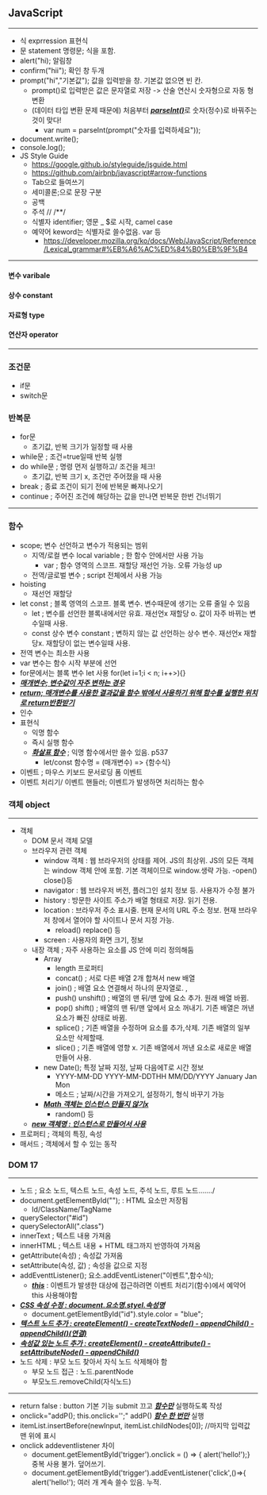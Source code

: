 ## JavaScript
---
- 식 exprression 표현식
- 문 statement 명령문; 식을 포함.
- alert("hi); 알림창
- confirm("hii"); 확인 창 두개
- prompt("hi","기본값"); 값을 입력받을 창. 기본값 없으면 빈 칸.
  - prompt()로 입력받은 값은 문자열로 저장 -> 산술 연산시 숫자형으로 자동 형변환
  - (데이터 타입 변환 문제 때문에) 처음부터 <u><b><i>parseInt()</i></b></u>로 숫자(정수)로 바꿔주는 것이 맞다!
    - var num = parseInt(prompt("숫자를 입력하세요"));
- document.write();
- console.log();
- JS Style Guide
  - https://google.github.io/styleguide/jsguide.html
  - https://github.com/airbnb/javascript#arrow-functions
  - Tab으로 들여쓰기
  - 세미콜론;으로 문장 구분
  - 공백
  - 주석 // /**/
  - 식별자 identifier; 영문 _ $로 시작, camel case
  - 예약어 keword는 식별자로 쓸수없음. var 등
    - https://developer.mozilla.org/ko/docs/Web/JavaScript/Reference/Lexical_grammar#%EB%A6%AC%ED%84%B0%EB%9F%B4
---
#### 변수 varibale
#### 상수 constant
#### 자료형 type
#### 연산자 operator
---
### 조건문
- if문
- switch문
### 반복문
- for문 
  - 초기값, 반복 크기가 일정할 때 사용
- while문 ; 조건=true일때 반복 실행
- do while문 ; 명령 먼저 실행하고/ 조건을 체크!
  - 초기값, 반복 크기 x, 조건만 주어졌을 때 사용
- break ; 종료 조건이 되기 전에 반복문 빠져나오기
- continue ; 주어진 조건에 해당하는 값을 만나면 반복문 한번 건너뛰기
---
### 함수
- scope; 변수 선언하고 변수가 적용되는 범위
  - 지역/로컬 변수 local variable ; 한 함수 안에서만 사용 가능
    - var ; 함수 영역의 스코프. 재할당 재선언 가능. 오류 가능성 up
  - 전역/글로벌 변수 ; script 전체에서 사용 가능
- hoisting
  - 재선언 재할당
- let const ; 블록 영역의 스코프. 블록 변수. 변수때문에 생기는 오류 줄일 수 있음
  - let ; 변수를 선언한 블록내에서만 유효. 재선언x 재할당 o. 값이 자주 바뀌는 변수일때 사용.
  - const 상수 변수 constant ; 변하지 않는 값 선언하는 상수 변수. 재선언x 재할당x. 재할당이 없는 변수일때 사용.
- 전역 변수는 최소한 사용
- var 변수는 함수 시작 부분에 선언
- for문에서는 블록 변수 let 사용 for(let i=1;i < n; i++>){}
- <u><b><i>매개변수; 변수값이 자주 변하는 경우
- return; 매개변수를 사용한 결과값을 함수 밖에서 사용하기 위해 함수를 실행한 위치로 return반환받기</i></u></b>
- 인수
- 표현식 
  - 익명 함수
  - 즉시 실행 함수
  - <u><b><i>화살표 함수</u></b></i> ; 익명 함수에서만 쓸수 있음. p537
    - let/const 함수명 = (매개변수) => {함수식}
- 이벤트 ; 마우스 키보드 문서로딩 폼 이벤트
- 이벤트 처리기/ 이벤트 핸들러; 이벤트가 발생하면 처리하는 함수

### 객체 object
---
- 객체
  - DOM 문서 객체 모델
  - 브라우저 관련 객체
    - window 객체 : 웹 브라우저의 상태를 제어. JS의 최상위. JS의 모든 객체는 window 객체 안에 포함. 기본 객체이므로 window.생략 가능.
      -open() close()등
    - navigator : 웹 브라우저 버전, 플러그인 설치 정보 등. 사용자가 수정 불가
    - history : 방문한 사이트 주소가 배열 형태로 저장. 읽기 전용.
    - location : 브라우저 주소 표시줄. 현재 문서의 URL 주소 정보. 현재 브라우저 창에서 열어야 할 사이트나 문서 지정 가능.
      - reload() replace() 등
    - screen : 사용자의 화면 크기, 정보
  - 내장 객체 ; 자주 사용하는 요소를 JS 안에 미리 정의해둠
    - Array
      - length 프로퍼티
      - concat() ; 서로 다른 배열 2개 합쳐서 new 배열
      - join() ; 배열 요소 연결해서 하나의 문자열로. ,
      - push() unshift() ; 배열의 맨 뒤/맨 앞에 요소 추가. 원래 배열 바뀜.
      - pop() shift() ; 배열의 맨 뒤/맨 앞에서 요소 꺼내기. 기존 배열은 꺼낸 요소가 빠진 상태로 바뀜.
      - splice() ; 기존 배열을 수정하며 요소를 추가,삭제. 기존 배열의 일부 요소만 삭제할때.
      - slice() ; 기존 배열에 영향 x. 기존 배열에서 꺼낸 요소로 새로운 배열 만들어 사용.
    - new Date(); 특정 날짜 지정, 날짜 다음에T로 시간 정보
      - YYYY-MM-DD YYYY-MM-DDTHH MM/DD/YYYY January Jan Mon
      - 메소드 ; 날짜/시간을 가져오기, 설정하기, 형식 바꾸기 가능
    - <u><b><i>Math 객체는 인스턴스 만들지 않기x</u></b></i>
      - random() 등
  - <u><b><i>new 객체명 : 인스턴스로 만들어서 사용</u></b></i>
- 프로퍼티 ; 객체의 특징, 속성
- 매서드 ; 객체에서 할 수 있는 동작

### DOM 17
---
- 노드 ; 요소 노드, 텍스트 노드, 속성 노드, 주석 노드, 루트 노드......./
- document.getElementById(""); : HTML 요소만 저장됨
  - Id/ClassName/TagName
- querySelector("#id")
- querySelectorAll(".class")
- innerText ; 텍스트 내용 가져옴
- innerHTML ; 텍스트 내용 + HTML 태그까지 반영하여 가져옴
- getAttribute(속성) ; 속성값 가져옴
- setAttribute(속성, 값) ; 속성을 값으로 지정
- addEventtListener(); 요소.addEventListener("이벤트",함수식);
  - <u><b><i>this</i></u></b> : 이벤트가 발생한 대상에 접근하려면 이벤트 처리기(함수)에서 예약어 this 사용해야함
- <u><b><i>CSS 속성 수정 : document.요소명.styel.속성명</u></b></i>
  - document.getElementById("id").style.color = "blue";
- <u><b><i>텍스트 노드 추가 : createElement() - createTextNode() - appendChild() - appendChild()(연결)</u></b></i>
- <u><b><i>속성값 있는 노드 추가 : createElement() - createAttribute() - setAttributeNode() - appendChild()</u></b></i>
- 노드 삭제 : 부모 노드 찾아서 자식 노드 삭제해야 함
  - 부모 노드 접근 : 노드.parentNode
  - 부모노드.removeChild(자식노드)

---
  - return false : button 기본 기능 submit 끄고 <u><b><i>함수만</i></u></b> 실행하도록 작성
  - onclick="addP(); this.onclick='';" addP() <u><b><i>함수 한 번만</i></u></b> 실행
  - itemList.insertBefore(newInput, itemList.childNodes[0]); //마지막 입력값 맨 위에 표시
  - onclick addeventlistener 차이
    - document.getElementById('trigger').onclick = () => {
    alert('hello!');} 중복 사용 불가. 덮어쓰기.
    - document.getElementById('trigger').addEventListener('click',()=>{
    alert('hello!'); 여러 개 계속 쓸수 있음. 누적.